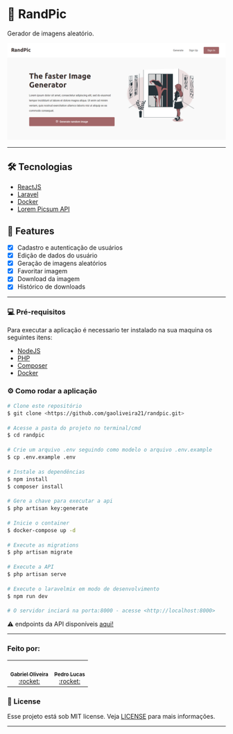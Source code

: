 # :art: RandPic

<p>Gerador de imagens aleatório.</p>

<img alt="Home do sistema" title="#RandPic" src="./.github/home.png" />

---

## 🛠️ Tecnologias

- [ReactJS](https://pt-br.reactjs.org/)
- [Laravel](https://laravel.com/)
- [Docker](https://www.docker.com/)
- [Lorem Picsum API](https://picsum.photos/)

## :rocket: Features

- [X] Cadastro e autenticação de usuários
- [X] Edição de dados do usuário
- [X] Geração de imagens aleatórios
- [X] Favoritar imagem
- [X] Download da imagem
- [X] Histórico de downloads

---

### :computer: Pré-requisitos

Para executar a aplicação é necessario ter instalado na sua maquina os seguintes itens:

- [NodeJS](https://nodejs.org/en/)
- [PHP](https://www.php.net/)
- [Composer](https://getcomposer.org/)
- [Docker](https://www.docker.com/)

### ⚙️ Como rodar a aplicação

```bash
# Clone este repositório
$ git clone <https://github.com/gaoliveira21/randpic.git>

# Acesse a pasta do projeto no terminal/cmd
$ cd randpic

# Crie um arquivo .env seguindo como modelo o arquivo .env.example
$ cp .env.example .env

# Instale as dependências
$ npm install
$ composer install

# Gere a chave para executar a api
$ php artisan key:generate

# Inicie o container
$ docker-compose up -d

# Execute as migrations
$ php artisan migrate

# Execute a API
$ php artisan serve

# Execute o laravelmix em modo de desenvolvimento
$ npm run dev

# O servidor inciará na porta:8000 - acesse <http://localhost:8000>
```

:warning: endpoints da API disponíveis [aqui!](https://github.com/gaoliveira21/randpic/tree/master/.github)


---

### Feito por:

<table>
  <tr>
    <td align="center"><a href="https://github.com/gaoliveira21"><img style="border-radius: 50%;" src="https://avatars2.githubusercontent.com/u/49168654?s=460&u=8ac003e771ed934bc3a5fdf32bcce1007221bb0b&v=4" width="100px;" alt=""/><br /><sub><b>Gabriel Oliveira</b></sub></a><br /><a href="https://github.com/pedrooV2" title="Gabriel">:rocket:</a></td>
    <td align="center"><a href="https://github.com/pedrooV2"><img style="border-radius: 50%;" src="https://avatars2.githubusercontent.com/u/46503582?s=460&u=fd663420ed854c1c8cd4adbe451e7d38da6a8973&v=4" width="100px;" alt=""/><br /><sub><b>Pedro Lucas</b></sub></a><br /><a href="https://github.com/pedrooV2" title="Rocketseat">:rocket:</a></td>
  </tr>
</table>

### :memo: License
Esse projeto está sob MIT license. Veja [LICENSE](https://github.com/gaoliveira21/bootcamp-gostack-fastfeet-api/blob/master/LICENSE.md) para mais informações.

---

